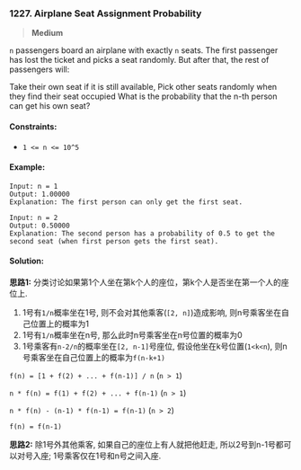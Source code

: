 ### 1227. Airplane Seat Assignment Probability

> **Medium**

`n` passengers board an airplane with exactly `n` seats. 
The first passenger has lost the ticket and picks a seat randomly. 
But after that, the rest of passengers will:

Take their own seat if it is still available,
Pick other seats randomly when they find their seat occupied
What is the probability that the n-th person can get his own seat?

#### Constraints:

* `1 <= n <= 10^5`

#### Example:
```
Input: n = 1
Output: 1.00000
Explanation: The first person can only get the first seat.
```

```
Input: n = 2
Output: 0.50000
Explanation: The second person has a probability of 0.5 to get the second seat (when first person gets the first seat).
```

#### Solution:

**思路1:** 分类讨论如果第1个人坐在第k个人的座位，第k个人是否坐在第一个人的座位上.
1. 1号有`1/n`概率坐在1号, 则不会对其他乘客(`[2, n]`)造成影响, 则n号乘客坐在自己位置上的概率为1
2. 1号有`1/n`概率坐在n号, 那么此时n号乘客坐在n号位置的概率为0
3. 1号乘客有`n-2/n`的概率坐在`[2, n-1]`号座位, 假设他坐在k号位置(`1<k<n`), 则n号乘客坐在自己位置上的概率为`f(n-k+1)`

`f(n) = [1 + f(2) + ... + f(n-1)] / n` (`n > 1`)

`n * f(n) = f(1) + f(2) + ... + f(n-1)` (`n > 1`)

`n * f(n) - (n-1) * f(n-1) = f(n-1)` (`n > 2`)

`f(n) = f(n-1)`

**思路2:** 除1号外其他乘客, 如果自己的座位上有人就把他赶走, 所以2号到n-1号都可以对号入座; 1号乘客仅在1号和n号之间入座.
